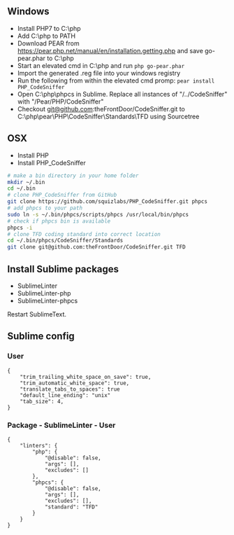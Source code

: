 ## Windows
- Install PHP7 to C:\php
- Add C:\php to PATH
- Download PEAR from https://pear.php.net/manual/en/installation.getting.php and save go-pear.phar to C:\php
- Start an elevated cmd in C:\php and run `php go-pear.phar`
- Import the generated .reg file into your windows registry
- Run the following from within the elevated cmd promp: ```pear install PHP_CodeSniffer```
- Open C:\php\phpcs in Sublime. Replace all instances of "/../CodeSniffer" with "/Pear/PHP/CodeSniffer"
- Checkout git@github.com:theFrontDoor/CodeSniffer.git to C:\php\pear\PHP\CodeSniffer\Standards\TFD using Sourcetree

## OSX
- Install PHP
- Install PHP_CodeSniffer
```bash
# make a bin directory in your home folder
mkdir ~/.bin
cd ~/.bin
# clone PHP_CodeSniffer from GitHub
git clone https://github.com/squizlabs/PHP_CodeSniffer.git phpcs
# add phpcs to your path
sudo ln -s ~/.bin/phpcs/scripts/phpcs /usr/local/bin/phpcs
# check if phpcs bin is available
phpcs -i
# clone TFD coding standard into correct location
cd ~/.bin/phpcs/CodeSniffer/Standards
git clone git@github.com:theFrontDoor/CodeSniffer.git TFD
```

## Install Sublime packages

- SublimeLinter
- SublimeLinter-php
- SublimeLinter-phpcs

Restart SublimeText.

## Sublime config

### User
````
{
    "trim_trailing_white_space_on_save": true,
    "trim_automatic_white_space": true,
    "translate_tabs_to_spaces": true
    "default_line_ending": "unix"
    "tab_size": 4,
}
````

### Package - SublimeLinter - User
````
{
    "linters": {
        "php": {
            "@disable": false,
            "args": [],
            "excludes": []
        },
        "phpcs": {
            "@disable": false,
            "args": [],
            "excludes": [],
            "standard": "TFD"
        }
    }
}
````
